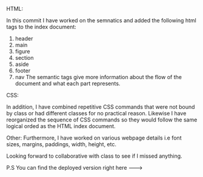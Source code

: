 

HTML:

In this commit I have worked on the semnatics and added the following html tags to the index document:
1. header
2. main
3. figure
4. section
5. aside
6. footer
7. nav
The semantic tags give more information about the flow of the document and what each part represents.


CSS:

In addition, I have combined repetitive CSS commands that were not bound by class or had different classes for no practical reason. Likewise I have reorganized the sequence of CSS commands so they would follow the same logical orded as the HTML index document.


Other:
Furthermore, I have worked on various webpage details i.e font sizes, margins, paddings, width, height, etc. 

Looking forward to collaborative with class to see if I missed anything.

P.S You can find the deployed version right here ---> 



~~~~~~~~~~~~~~~~~~~~~~~~~~~~~~~~~~~~~~~~~~~~~~~~~~~~~~~~~~~~~~~~~~~~~~~~~~~~~~~~~~~~~~~~~~~~~~~~~~~~~~~~~~~~~~~~~~~~~~~~~~~~~~~~~~~~~~~~~~~~~~~~~~~~~~~~~~~~~~~~~~~~~~~~~~~~~~~~~~~~~~~~~~~~~~~~~~~~~~~~~~~~~~~~~~~~~~~~~~~~~~~~~~~~~~~~~~~~~~~~~~~~~~~~~~~~~~~~~~



